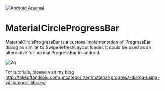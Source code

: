 [![Android Arsenal](https://img.shields.io/badge/Android%20Arsenal-MaterialCircleProgressBar-brightgreen.svg?style=flat)](http://android-arsenal.com/details/1/1977)

# MaterialCircleProgressBar

MaterialCircleProgressBar is a custom implementation of ProgressBar dialog as similar to SwipeRefreshLayout loader. It could be used as an alternative for normal ProgressBar in android.

![2q](https://cloud.githubusercontent.com/assets/11768239/8147590/109e02a2-1290-11e5-930b-d46057318439.jpg)

For tutorials, please visit my blog http://takeoffandroid.com/uncategorized/material-progress-dialog-using-v4-support-library/
